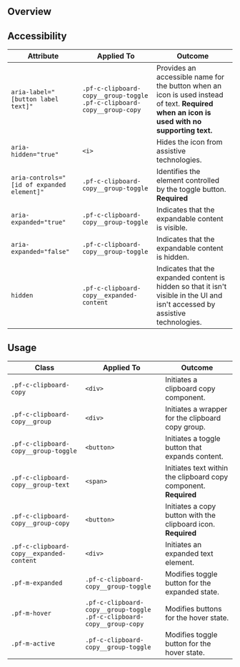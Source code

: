 ## Overview

## Accessibility

| Attribute | Applied To | Outcome |
| -- | -- | -- |
| `aria-label="[button label text]"` | `.pf-c-clipboard-copy__group-toggle` `.pf-c-clipboard-copy__group-copy` |  Provides an accessible name for the button when an icon is used instead of text. **Required when an icon is used with no supporting text.** |
| `aria-hidden="true"` | `<i>` |  Hides the icon from assistive technologies. 
| `aria-controls="[id of expanded element]"` | `.pf-c-clipboard-copy__group-toggle` | Identifies the element controlled by the toggle button. **Required** |
| `aria-expanded="true"` | `.pf-c-clipboard-copy__group-toggle` | Indicates that the expandable content is visible. |
| `aria-expanded="false"` | `.pf-c-clipboard-copy__group-toggle` | Indicates that the expandable content is hidden. |
| `hidden` | `.pf-c-clipboard-copy__expanded-content` | Indicates that the expanded content is hidden so that it isn't visible in the UI and isn't accessed by assistive technologies.

## Usage

| Class | Applied To | Outcome |
| -- | -- | -- |
| `.pf-c-clipboard-copy` | `<div>` | Initiates a clipboard copy component. |
| `.pf-c-clipboard-copy__group` | `<div>` | Initiates a wrapper for the clipboard copy group. |
| `.pf-c-clipboard-copy__group-toggle` | `<button>` | Initiates a toggle button that expands content. |
| `.pf-c-clipboard-copy__group-text` | `<span>` |  Initiates text within the clipboard copy component. **Required** |
| `.pf-c-clipboard-copy__group-copy` | `<button>` | Initiates a copy button with the clipboard icon. **Required** |
| `.pf-c-clipboard-copy__expanded-content` | `<div>` | Initiates an expanded text element. |
| `.pf-m-expanded` | `.pf-c-clipboard-copy__group-toggle` | Modifies toggle button for the expanded state. |
| `.pf-m-hover` | `.pf-c-clipboard-copy__group-toggle` `.pf-c-clipboard-copy__group-copy`| Modifies buttons for the hover state. |
| `.pf-m-active` | `.pf-c-clipboard-copy__group-toggle `| Modifies toggle button for the hover state. |
